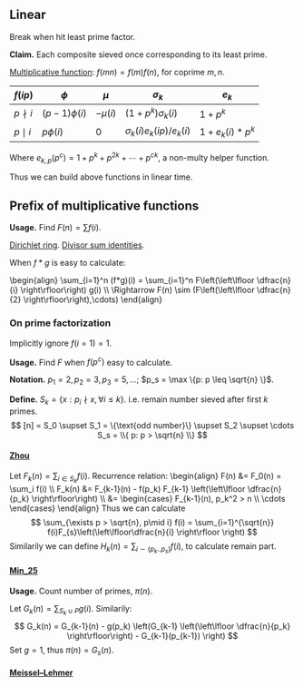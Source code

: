 ## Linear

Break when hit least prime factor.

**Claim.** Each composite sieved once corresponding to its least prime.

[Multiplicative function](https://en.wikipedia.org/wiki/Multiplicative_function): $f(mn) = f(m)f(n)$, for coprime $m,n$.

$f(ip)$    | $\phi$             | $\mu$   | $\sigma_k$ | $e_k$
-----------|--------------------|---------|------------|------- 
$p\nmid i$ | $(p-1)\phi(i)$     |$-\mu(i)$| $(1+p^k)\sigma_k(i)$ |  $1+p^k$
$p\mid i$  | $p\phi(i)$         |    $0$  | $\sigma_k(i) e_k(ip)/e_k(i)$| $1 + e_k(i)*p^k$

Where $e_{k,p}(p^c) = 1 + p^k + p^{2k} + \cdots + p^{ck}$, a non-multy helper function.

Thus we can build above functions in linear time.

## Prefix of multiplicative functions

**Usage.** Find $F(n)=\sum f(i)$.

[Dirichlet ring](https://en.wikipedia.org/wiki/Dirichlet_convolution#Dirichlet_ring).
[Divisor sum identities](https://en.wikipedia.org/wiki/Divisor_sum_identities).

When $f*g$ is easy to calculate:

\begin{align}
\sum_{i=1}^n (f*g)(i) = \sum_{i=1}^n F\left(\left\lfloor \dfrac{n}{i} \right\rfloor\right) g(i)  \\\\
\Rightarrow F(n) \sim (F\left(\left\lfloor \dfrac{n}{2} \right\rfloor\right),\cdots)
\end{align}

### On prime factorization
Implicitly ignore $f(i=1)=1$.

**Usage.** Find $F$ when $f(p^c)$ easy to calculate.

**Notation.** $p_1=2,p_2=3,p_3=5,...$; $p_s = \max \{p: p \leq \sqrt{n} \}$.

**Define.** $S_k = \{x: p_i\nmid x, \forall i\leq k\}$. i.e. remain number sieved after first $k$ primes.
$$ [n] = S_0 \supset S_1 = \{\text{odd number}\} \supset S_2 \supset \cdots S_s = \\{ p: p > \sqrt{n} \\} $$

#### [Zhou](https://oi-wiki.org/math/zhou/)

Let $F_k(n) = \sum_{i\in S_k} f(i)$. Recurrence relation:
\begin{align}
    F(n) &= F_0(n) = \sum_i f(i) \\\\
    F_k(n) &= F_{k-1}(n) - f(p_k) F_{k-1} \left(\left\lfloor \dfrac{n}{p_k}  \right\rfloor\right) \\\\
    &= \begin{cases} F_{k-1}(n),  p_k^2 > n  \\\\  \cdots  \end{cases}
\end{align}
Thus we can calculate
$$ \sum_{\exists p > \sqrt{n}, p\mid i} f(i) = \sum_{i=1}^{\sqrt{n}} f(i)F_{s}\left(\left\lfloor\dfrac{n}{i} \right\rfloor \right) $$
Similarily we can define $H_k(n)= \sum_{i \sim (p_k..p_s]} f(i)$, to calculate remain part.

#### [Min_25](https://oi-wiki.org/math/min-25/)

**Usage.** Count number of primes, $\pi(n)$.

Let $G_k(n) = \sum_{S_k \cup P} g(i)$. Similarily:
$$
    G_k(n) = G_{k-1}(n) - g(p_k) \left(G_{k-1} \left(\left\lfloor \dfrac{n}{p_k}  \right\rfloor\right)  - G_{k-1}(p_{k-1}) \right)
$$
Set $g=1$, thus $\pi(n) = G_s(n)$.

#### [Meissel–Lehmer](https://en.wikipedia.org/wiki/Prime-counting_function#The_Meissel%E2%80%93Lehmer_algorithm)